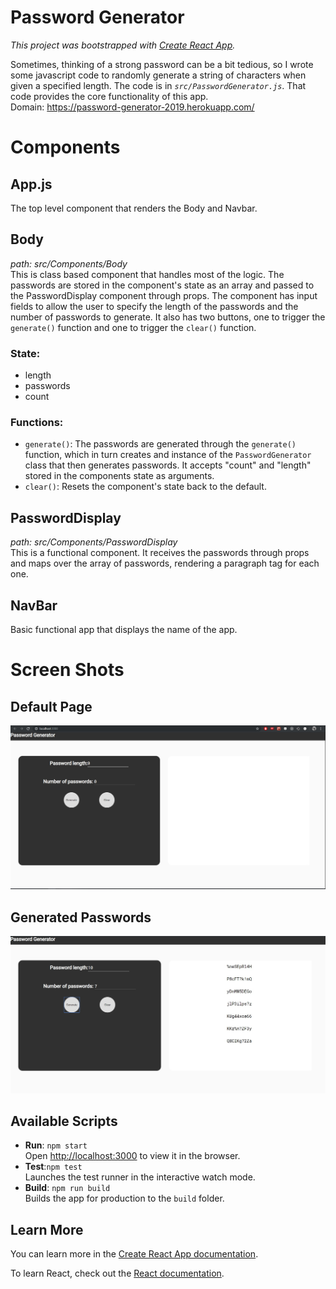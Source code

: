 # Password Generator

*This project was bootstrapped with [Create React App](https://github.com/facebook/create-react-app).*

Sometimes, thinking of a strong password can be a bit tedious, so I wrote some javascript code to randomly generate a string of characters when given a specified length. The code is in *`src/PasswordGenerator.js`*. That code provides the core functionality of this app.<br>
Domain: https://password-generator-2019.herokuapp.com/
# Components
## App.js
 The top level component that renders the Body and Navbar. 
## Body
*path: src/Components/Body*<br>
This is class based component that handles most of the logic. The passwords are stored in the component's state as an array and passed to the PasswordDisplay component through props.
The component has input fields to allow the user to specify the length of the passwords and the number of passwords to generate. It also has two buttons, one to trigger the `generate()` function and one to trigger the `clear()` function.

  ### State:
  * length
  * passwords
  * count

  ### Functions:
  * `generate()`: The passwords are generated through the `generate()` function, which in turn creates and instance of the `PasswordGenerator` class that then generates passwords. It accepts "count" and "length" stored in the components state as arguments. <br>
  * `clear()`: Resets the component's state back to the default. 


## PasswordDisplay
*path: src/Components/PasswordDisplay*<br>
This is a functional component. It receives the passwords through props and maps over the array of passwords, rendering a paragraph tag for each one. 

## NavBar
Basic functional app that displays the name of the app. 

# Screen Shots
## Default Page
<img src = "./readme_pictures/Default.jpg" >

## Generated Passwords
<img src="./readme_pictures/Generated.jpg">

## Available Scripts
* **Run**: ```npm start```<br>
Open [http://localhost:3000](http://localhost:3000) to view it in the browser.
* **Test**:`npm test`<br>
Launches the test runner in the interactive watch mode.<br>
* **Build**: `npm run build`<br>
Builds the app for production to the `build` folder.<br>


## Learn More

You can learn more in the [Create React App documentation](https://facebook.github.io/create-react-app/docs/getting-started).

To learn React, check out the [React documentation](https://reactjs.org/).

